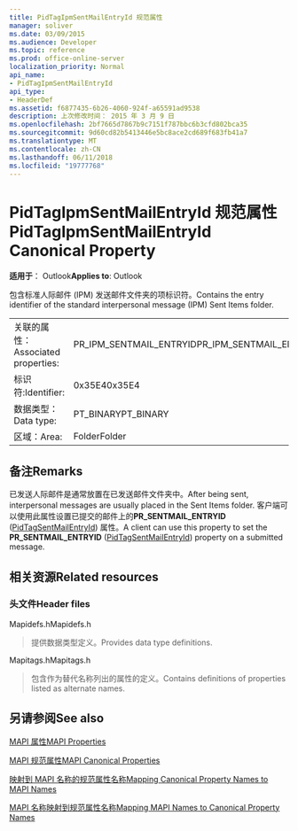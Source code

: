 ```yaml
---
title: PidTagIpmSentMailEntryId 规范属性
manager: soliver
ms.date: 03/09/2015
ms.audience: Developer
ms.topic: reference
ms.prod: office-online-server
localization_priority: Normal
api_name:
- PidTagIpmSentMailEntryId
api_type:
- HeaderDef
ms.assetid: f6877435-6b26-4060-924f-a65591ad9538
description: 上次修改时间： 2015 年 3 月 9 日
ms.openlocfilehash: 2bf7665d7867b9c7151f787bbc6b3cfd802bca35
ms.sourcegitcommit: 9d60cd82b5413446e5bc8ace2cd689f683fb41a7
ms.translationtype: MT
ms.contentlocale: zh-CN
ms.lasthandoff: 06/11/2018
ms.locfileid: "19777768"
---
```

# <a name="pidtagipmsentmailentryid-canonical-property"></a><span data-ttu-id="4ab30-103">PidTagIpmSentMailEntryId 规范属性</span><span class="sxs-lookup"><span data-stu-id="4ab30-103">PidTagIpmSentMailEntryId Canonical Property</span></span>

  
  
<span data-ttu-id="4ab30-104">**适用于**： Outlook</span><span class="sxs-lookup"><span data-stu-id="4ab30-104">**Applies to**: Outlook</span></span> 
  
<span data-ttu-id="4ab30-105">包含标准人际邮件 (IPM) 发送邮件文件夹的项标识符。</span><span class="sxs-lookup"><span data-stu-id="4ab30-105">Contains the entry identifier of the standard interpersonal message (IPM) Sent Items folder.</span></span> 
  
|||
|:-----|:-----|
|<span data-ttu-id="4ab30-106">关联的属性：</span><span class="sxs-lookup"><span data-stu-id="4ab30-106">Associated properties:</span></span>  <br/> |<span data-ttu-id="4ab30-107">PR_IPM_SENTMAIL_ENTRYID</span><span class="sxs-lookup"><span data-stu-id="4ab30-107">PR_IPM_SENTMAIL_ENTRYID</span></span>  <br/> |
|<span data-ttu-id="4ab30-108">标识符:</span><span class="sxs-lookup"><span data-stu-id="4ab30-108">Identifier:</span></span>  <br/> |<span data-ttu-id="4ab30-109">0x35E4</span><span class="sxs-lookup"><span data-stu-id="4ab30-109">0x35E4</span></span>  <br/> |
|<span data-ttu-id="4ab30-110">数据类型：</span><span class="sxs-lookup"><span data-stu-id="4ab30-110">Data type:</span></span>  <br/> |<span data-ttu-id="4ab30-111">PT_BINARY</span><span class="sxs-lookup"><span data-stu-id="4ab30-111">PT_BINARY</span></span>  <br/> |
|<span data-ttu-id="4ab30-112">区域：</span><span class="sxs-lookup"><span data-stu-id="4ab30-112">Area:</span></span>  <br/> |<span data-ttu-id="4ab30-113">Folder</span><span class="sxs-lookup"><span data-stu-id="4ab30-113">Folder</span></span>  <br/> |
   
## <a name="remarks"></a><span data-ttu-id="4ab30-114">备注</span><span class="sxs-lookup"><span data-stu-id="4ab30-114">Remarks</span></span>

<span data-ttu-id="4ab30-115">已发送人际邮件是通常放置在已发送邮件文件夹中。</span><span class="sxs-lookup"><span data-stu-id="4ab30-115">After being sent, interpersonal messages are usually placed in the Sent Items folder.</span></span> <span data-ttu-id="4ab30-116">客户端可以使用此属性设置已提交的邮件上的**PR_SENTMAIL_ENTRYID** ([PidTagSentMailEntryId](pidtagsentmailentryid-canonical-property.md)) 属性。</span><span class="sxs-lookup"><span data-stu-id="4ab30-116">A client can use this property to set the **PR_SENTMAIL_ENTRYID** ([PidTagSentMailEntryId](pidtagsentmailentryid-canonical-property.md)) property on a submitted message.</span></span> 
  
## <a name="related-resources"></a><span data-ttu-id="4ab30-117">相关资源</span><span class="sxs-lookup"><span data-stu-id="4ab30-117">Related resources</span></span>

### <a name="header-files"></a><span data-ttu-id="4ab30-118">头文件</span><span class="sxs-lookup"><span data-stu-id="4ab30-118">Header files</span></span>

<span data-ttu-id="4ab30-119">Mapidefs.h</span><span class="sxs-lookup"><span data-stu-id="4ab30-119">Mapidefs.h</span></span>
  
> <span data-ttu-id="4ab30-120">提供数据类型定义。</span><span class="sxs-lookup"><span data-stu-id="4ab30-120">Provides data type definitions.</span></span>
    
<span data-ttu-id="4ab30-121">Mapitags.h</span><span class="sxs-lookup"><span data-stu-id="4ab30-121">Mapitags.h</span></span>
  
> <span data-ttu-id="4ab30-122">包含作为替代名称列出的属性的定义。</span><span class="sxs-lookup"><span data-stu-id="4ab30-122">Contains definitions of properties listed as alternate names.</span></span>
    
## <a name="see-also"></a><span data-ttu-id="4ab30-123">另请参阅</span><span class="sxs-lookup"><span data-stu-id="4ab30-123">See also</span></span>



[<span data-ttu-id="4ab30-124">MAPI 属性</span><span class="sxs-lookup"><span data-stu-id="4ab30-124">MAPI Properties</span></span>](mapi-properties.md)
  
[<span data-ttu-id="4ab30-125">MAPI 规范属性</span><span class="sxs-lookup"><span data-stu-id="4ab30-125">MAPI Canonical Properties</span></span>](mapi-canonical-properties.md)
  
[<span data-ttu-id="4ab30-126">映射到 MAPI 名称的规范属性名称</span><span class="sxs-lookup"><span data-stu-id="4ab30-126">Mapping Canonical Property Names to MAPI Names</span></span>](mapping-canonical-property-names-to-mapi-names.md)
  
[<span data-ttu-id="4ab30-127">MAPI 名称映射到规范属性名称</span><span class="sxs-lookup"><span data-stu-id="4ab30-127">Mapping MAPI Names to Canonical Property Names</span></span>](mapping-mapi-names-to-canonical-property-names.md)

